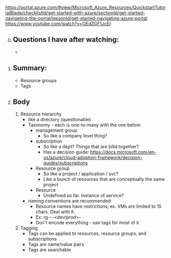 https://portal.azure.com/#view/Microsoft_Azure_Resources/QuickstartTutorialBlade/checklistId/get-started-with-azure/sectionId/get-started-navigating-the-portal/lessonId/get-started-navigating-azure-portal
https://www.youtube.com/watch?v=OEdZGF1JcEI

0. ## Questions I have after watching:
   -
1. ## Summary:
   - Resource groups
   - Tags
2. ## Body
   1. Resource hierarchy
      - like a directory (questionable)
      - Taxonomy - each is one-to-many with the one below:
        - management group
          - So like a company level thing?
        - subscription
          - So like a dept? Things that are billd together?
          - Has a decision guide:
            https://docs.microsoft.com/en-us/azure/cloud-adoption-framework/decision-guides/subscriptions
        - Resource group
          - So like a project / application / svc?
          - Like a bunch of resources that are conceptually the same project
        - Resource
          - Undefined so far. Instance of service?
      - naming conventions are recommended
        - Resource names have restrictions; ex. VMs are limited to 15 chars. Deal with it.
        - Ex: rg-<workload or application>-<region>-<dev/prod>-<counter>
        - Don't encode everything - use tags for most of it
   2. Tagging
      - Tags can be applied to resources, resource groups, and subscriptions
      - Tags are name/value pairs
      - Tags are searchable
